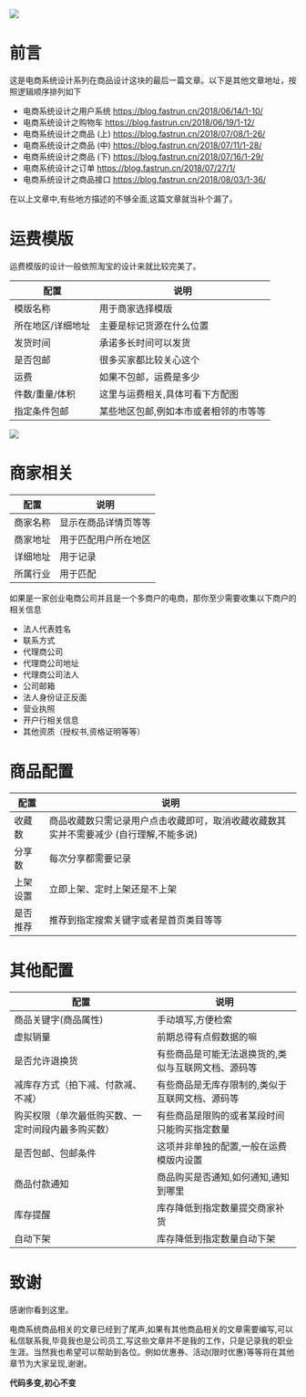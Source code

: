 ![](https://blog.fastrun.cn/wp-content/uploads/2018/08/3940286727-5b65bc3f1ec53_articlex.png)


# 前言
这是电商系统设计系列在商品设计这块的最后一篇文章。以下是其他文章地址，按照逻辑顺序排列如下
- 电商系统设计之用户系统 https://blog.fastrun.cn/2018/06/14/1-10/
- 电商系统设计之购物车 https://blog.fastrun.cn/2018/06/19/1-12/
- 电商系统设计之商品 (上) https://blog.fastrun.cn/2018/07/08/1-26/
- 电商系统设计之商品 (中) https://blog.fastrun.cn/2018/07/11/1-28/
- 电商系统设计之商品 (下) https://blog.fastrun.cn/2018/07/16/1-29/
- 电商系统设计之订单 https://blog.fastrun.cn/2018/07/27/1/
- 电商系统设计之商品接口 https://blog.fastrun.cn/2018/08/03/1-36/

在以上文章中,有些地方描述的不够全面,这篇文章就当补个漏了。

# 运费模版
运费模版的设计一般依照淘宝的设计来就比较完美了。

| 配置 | 说明 |
| -- | -- |
| 模版名称 | 用于商家选择模版 |
| 所在地区/详细地址 | 主要是标记货源在什么位置 |
| 发货时间 | 承诺多长时间可以发货 |
| 是否包邮 | 很多买家都比较关心这个|
| 运费 | 如果不包邮，运费是多少|
| 件数/重量/体积 | 这里与运费相关,具体可看下方配图 |
| 指定条件包邮| 某些地区包邮,例如本市或者相邻的市等等 |

![](https://blog.fastrun.cn/wp-content/uploads/2018/08/2154370775-5b65bd7a27f63_articlex.png)

# 商家相关
| 配置 | 说明 |
| -- | -- |
| 商家名称 | 显示在商品详情页等等 |
| 商家地址 | 用于匹配用户所在地区|
| 详细地址 | 用于记录 |
| 所属行业 | 用于匹配 |

如果是一家创业电商公司并且是一个多商户的电商，那你至少需要收集以下商户的相关信息

- 法人代表姓名
- 联系方式
- 代理商公司
- 代理商公司地址
- 代理商公司法人
- 公司邮箱
- 法人身份证正反面
- 营业执照
- 开户行相关信息
- 其他资质（授权书,资格证明等等）

# 商品配置
| 配置 | 说明 |
| -- | -- |
| 收藏数 | 商品收藏数只需记录用户点击收藏即可，取消收藏收藏数其实并不需要减少 (自行理解,不能多说)|
| 分享数 | 每次分享都需要记录 |
| 上架设置 | 立即上架、定时上架还是不上架 |
| 是否推荐 | 推荐到指定搜索关键字或者是首页类目等等|

# 其他配置
| 配置 | 说明 |
| -- | -- |
| 商品关键字(商品属性) | 手动填写,方便检索 |
| 虚拟销量 | 前期总得有点假数据的嘛 |
| 是否允许退换货 | 有些商品是可能无法退换货的,类似与互联网文档、源码等 |
| 减库存方式（拍下减、付款减、不减） | 有些商品是无库存限制的,类似于互联网文档、源码等 |
| 购买权限（单次最低购买数、一定时间段内最多购买数）| 有些商品是限购的或者某段时间只能购买指定数量 |
| 是否包邮、包邮条件 | 这项并非单独的配置,一般在运费模版内设置 |
| 商品付款通知 | 商品购买是否通知,如何通知,通知到哪里 |
| 库存提醒 | 库存降低到指定数量提交商家补货 |
| 自动下架 | 库存降低到指定数量自动下架 |


# 致谢
感谢你看到这里。

电商系统商品相关的文章已经到了尾声,如果有其他商品相关的文章需要编写,可以私信联系我,毕竟我也是公司员工,写这些文章并不是我的工作，只是记录我的职业生涯。当然我也希望可以帮助到各位。例如优惠券、活动(限时优惠)等等将在其他章节为大家呈现,谢谢。 

**代码多变,初心不变**